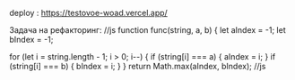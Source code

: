deploy : https://testovoe-woad.vercel.app/

Задача на рефакторинг:
//js
function func(string, a, b) {
  let aIndex = -1;
  let bIndex = -1;

  for (let i = string.length - 1; i > 0; i--) {
    if (string[i] === a) {
      aIndex = i;
    }
    if (string[i] === b) {
      bIndex = i;
    }
  }
  return Math.max(aIndex, bIndex);
//js
